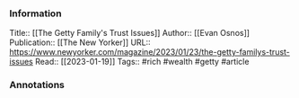 
### Information
Title:: [[The Getty Family's Trust Issues]]
Author:: [[Evan Osnos]]
Publication:: [[The New Yorker]]
URL:: https://www.newyorker.com/magazine/2023/01/23/the-getty-familys-trust-issues
Read:: [[2023-01-19]]
Tags:: #rich #wealth #getty
#article

### Annotations
